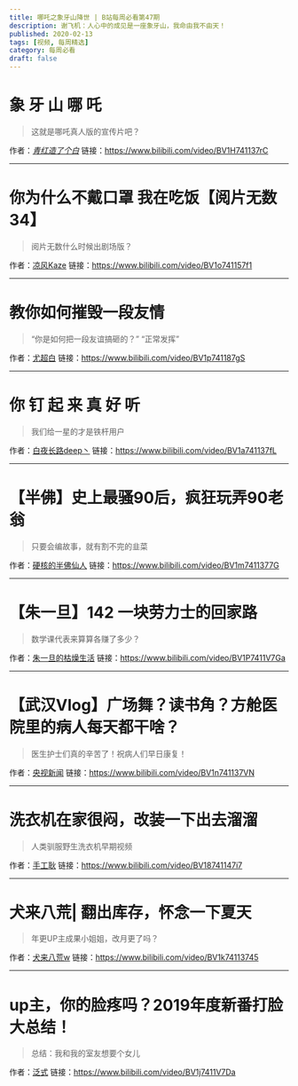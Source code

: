 ```yaml
---
title: 哪吒之象牙山降世 | B站每周必看第47期
description: 谢飞机：人心中的成见是一座象牙山，我命由我不由天！
published: 2020-02-13
tags: [视频, 每周精选]
category: 每周必看
draft: false
---
```


# 象  牙  山  哪  吒
> 这就是哪吒真人版的宣传片吧？

作者：[_青红造了个白_](https://space.bilibili.com/21778075)
链接：https://www.bilibili.com/video/BV1H741137rC

---

# 你为什么不戴口罩    我在吃饭【阅片无数34】
> 阅片无数什么时候出剧场版？

作者：[凉风Kaze](https://space.bilibili.com/14110780)
链接：https://www.bilibili.com/video/BV1o741157f1

---

# 教你如何摧毁一段友情
> “你是如何把一段友谊搞砸的？” “正常发挥”

作者：[尤超白](https://space.bilibili.com/383444910)
链接：https://www.bilibili.com/video/BV1p741187gS

---

# 你 钉 起 来 真 好 听
> 我们给一星的才是铁杆用户

作者：[白夜长路deep丶](https://space.bilibili.com/270308437)
链接：https://www.bilibili.com/video/BV1a741137fL

---

# 【半佛】史上最骚90后，疯狂玩弄90老翁
> 只要会编故事，就有割不完的韭菜

作者：[硬核的半佛仙人](https://space.bilibili.com/37663924)
链接：https://www.bilibili.com/video/BV1m7411377G

---

# 【朱一旦】142  一块劳力士的回家路
> 数学课代表来算算各赚了多少？

作者：[朱一旦的枯燥生活](https://space.bilibili.com/437316738)
链接：https://www.bilibili.com/video/BV1P7411V7Ga

---

# 【武汉Vlog】广场舞？读书角？方舱医院里的病人每天都干啥？
> 医生护士们真的辛苦了！祝病人们早日康复！

作者：[央视新闻](https://space.bilibili.com/456664753)
链接：https://www.bilibili.com/video/BV1n741137VN

---

# 洗衣机在家很闷，改装一下出去溜溜
> 人类驯服野生洗衣机早期视频

作者：[手工耿](https://space.bilibili.com/280793434)
链接：https://www.bilibili.com/video/BV18741147i7

---

# 犬来八荒| 翻出库存，怀念一下夏天
> 年更UP主成果小姐姐，改月更了吗？

作者：[犬来八荒w](https://space.bilibili.com/3345720)
链接：https://www.bilibili.com/video/BV1k74113745

---

# up主，你的脸疼吗？2019年度新番打脸大总结！
> 总结：我和我的室友想要个女儿

作者：[泛式](https://space.bilibili.com/63231)
链接：https://www.bilibili.com/video/BV1j7411V7Da

